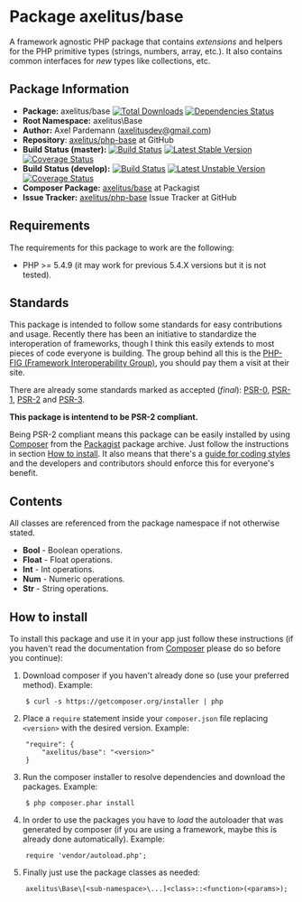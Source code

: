 # Package axelitus/base

A framework agnostic PHP package that contains _extensions_ and helpers for the PHP primitive types (strings, numbers, array, etc.). It also contains common interfaces for _new_ types like collections, etc.


## Package Information

* **Package:** axelitus/base [![Total Downloads](https://poser.pugx.org/axelitus/base/downloads.png)](https://packagist.org/packages/axelitus/base) [![Dependencies Status](https://depending.in/axelitus/php-base.png)](http://depending.in/axelitus/php-base)
* **Root Namespace:** axelitus\Base
* **Author:** Axel Pardemann (axelitusdev@gmail.com)
* **Repository**: [axelitus/php-base](https://github.com/axelitus/php-base "axelitus/php-base at GitHub") at GitHub
* **Build Status (master):** [![Build Status](https://secure.travis-ci.org/axelitus/php-base.png?branch=master)](http://travis-ci.org/axelitus/php-base) [![Latest Stable Version](https://poser.pugx.org/axelitus/base/v/stable.png)](https://packagist.org/packages/axelitus/base) [![Coverage Status](https://coveralls.io/repos/axelitus/php-base/badge.png?branch=master)](https://coveralls.io/r/axelitus/php-base)
* **Build Status (develop):** [![Build Status](https://secure.travis-ci.org/axelitus/php-base.png?branch=develop)](http://travis-ci.org/axelitus/php-base) [![Latest Unstable Version](https://poser.pugx.org/axelitus/base/v/unstable.png)](https://packagist.org/packages/axelitus/base) [![Coverage Status](https://coveralls.io/repos/axelitus/php-base/badge.png?branch=develop)](https://coveralls.io/r/axelitus/php-base)
* **Composer Package:** [axelitus/base](http://packagist.org/packages/axelitus/base "axelitus/base at Packagist") at Packagist
* **Issue Tracker:** [axelitus/php-base](https://github.com/axelitus/php-base/issues "axelitus/php-base Issue Tracker at GitHub") Issue Tracker at GitHub

## Requirements

The requirements for this package to work are the following:

* PHP >= 5.4.9 (it may work for previous 5.4.X versions but it is not tested).

## Standards

This package is intended to follow some standards for easy contributions and usage. Recently there has been an initiative to standardize the interoperation of frameworks, though I think this easily extends to most pieces of code everyone is building. The group behind all this is the [PHP-FIG (Framework Interoperability Group)](http://www.php-fig.org), you should pay them a visit at their site.

There are already some standards marked as accepted (_final_): [PSR-0](https://github.com/php-fig/fig-standards/blob/master/accepted/PSR-0.md), [PSR-1](https://github.com/php-fig/fig-standards/blob/master/accepted/PSR-1-basic-coding-standard.md), [PSR-2](https://github.com/php-fig/fig-standards/blob/master/accepted/PSR-2-coding-style-guide.md) and [PSR-3](https://github.com/php-fig/fig-standards/blob/master/accepted/PSR-3-logger-interface.md).

**This package is intentend to be PSR-2 compliant.**

Being PSR-2 compliant means this package can be easily installed by using [Composer](getcomposer.org) from the [Packagist](http://packagist.org) package archive. Just follow the instructions in section [How to install](#how-to-install). It also means that there's a [guide for coding styles](https://github.com/php-fig/fig-standards/blob/master/accepted/PSR-2-coding-style-guide.md) and the developers and contributors should enforce this for everyone's benefit.

## Contents

All classes are referenced from the package namespace if not otherwise stated.

 - **Bool** - Boolean operations.
 - **Float** - Float operations.
 - **Int** - Int operations.
 - **Num** - Numeric operations.
 - **Str** - String operations.

## How to install

To install this package and use it in your app just follow these instructions (if you haven't read the documentation from [Composer](http://getcomposer.org) please do so before you continue):

1. Download composer if you haven't already done so (use your preferred method). Example:
```
    $ curl -s https://getcomposer.org/installer | php
```

2. Place a `require` statement inside your `composer.json` file replacing `<version>` with the desired version. Example:
```
    "require": {
        "axelitus/base": "<version>"
    }
```

3. Run the composer installer to resolve dependencies and download the packages. Example:
```
    $ php composer.phar install
```

4. In order to use the packages you have to _load_ the autoloader that was generated by composer (if you are using a framework, maybe this is already done automatically). Example:
```
    require 'vendor/autoload.php';
```

5. Finally just use the package classes as needed:
```
    axelitus\Base\[<sub-namespace>\...]<class>::<function>(<params>);
```
